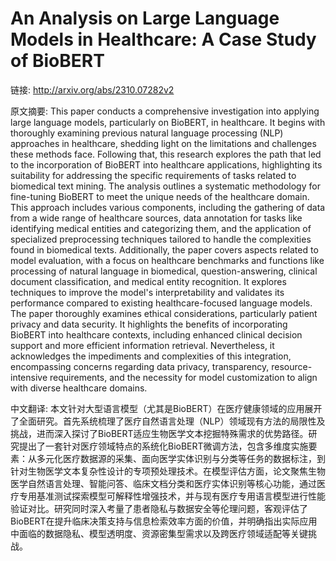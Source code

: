 # An Analysis on Large Language Models in Healthcare: A Case Study of BioBERT

链接: http://arxiv.org/abs/2310.07282v2

原文摘要:
This paper conducts a comprehensive investigation into applying large
language models, particularly on BioBERT, in healthcare. It begins with
thoroughly examining previous natural language processing (NLP) approaches in
healthcare, shedding light on the limitations and challenges these methods
face. Following that, this research explores the path that led to the
incorporation of BioBERT into healthcare applications, highlighting its
suitability for addressing the specific requirements of tasks related to
biomedical text mining. The analysis outlines a systematic methodology for
fine-tuning BioBERT to meet the unique needs of the healthcare domain. This
approach includes various components, including the gathering of data from a
wide range of healthcare sources, data annotation for tasks like identifying
medical entities and categorizing them, and the application of specialized
preprocessing techniques tailored to handle the complexities found in
biomedical texts. Additionally, the paper covers aspects related to model
evaluation, with a focus on healthcare benchmarks and functions like processing
of natural language in biomedical, question-answering, clinical document
classification, and medical entity recognition. It explores techniques to
improve the model's interpretability and validates its performance compared to
existing healthcare-focused language models. The paper thoroughly examines
ethical considerations, particularly patient privacy and data security. It
highlights the benefits of incorporating BioBERT into healthcare contexts,
including enhanced clinical decision support and more efficient information
retrieval. Nevertheless, it acknowledges the impediments and complexities of
this integration, encompassing concerns regarding data privacy, transparency,
resource-intensive requirements, and the necessity for model customization to
align with diverse healthcare domains.

中文翻译:
本文针对大型语言模型（尤其是BioBERT）在医疗健康领域的应用展开了全面研究。首先系统梳理了医疗自然语言处理（NLP）领域现有方法的局限性及挑战，进而深入探讨了BioBERT适应生物医学文本挖掘特殊需求的优势路径。研究提出了一套针对医疗领域特点的系统化BioBERT微调方法，包含多维度实施要素：从多元化医疗数据源的采集、面向医学实体识别与分类等任务的数据标注，到针对生物医学文本复杂性设计的专项预处理技术。在模型评估方面，论文聚焦生物医学自然语言处理、智能问答、临床文档分类和医疗实体识别等核心功能，通过医疗专用基准测试探索模型可解释性增强技术，并与现有医疗专用语言模型进行性能验证对比。研究同时深入考量了患者隐私与数据安全等伦理问题，客观评估了BioBERT在提升临床决策支持与信息检索效率方面的价值，并明确指出实际应用中面临的数据隐私、模型透明度、资源密集型需求以及跨医疗领域适配等关键挑战。
